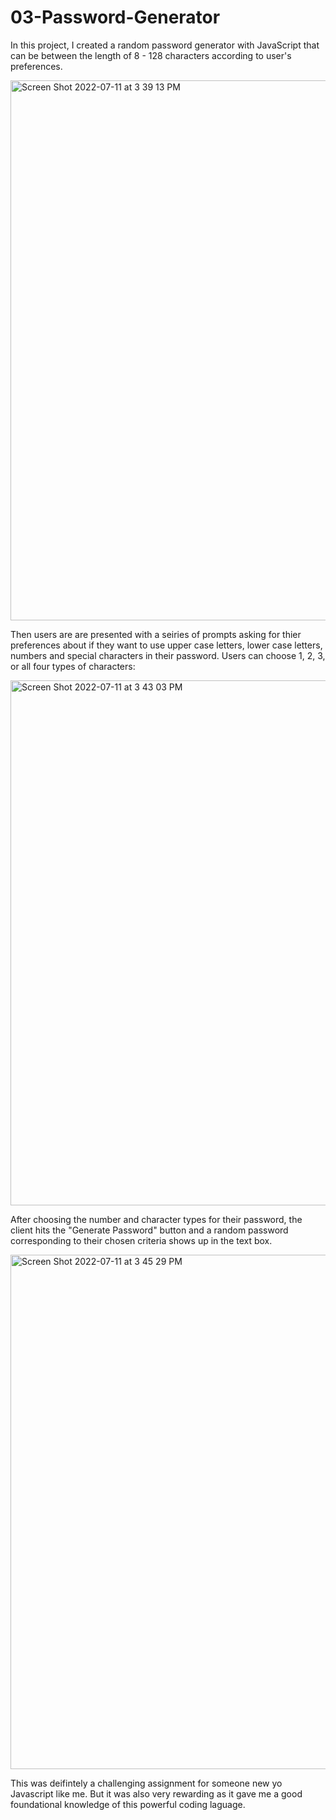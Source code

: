 # 03-Password-Generator

In this project, I created a random password generator with JavaScript that can be between the length of 8 - 128 characters according to user's preferences.

<img width="864" alt="Screen Shot 2022-07-11 at 3 39 13 PM" src="https://user-images.githubusercontent.com/106923428/178363156-00513ed6-9cd4-42b1-911d-e117ef8d3ae2.png">

Then users are are presented with a seiries of prompts asking for thier preferences about if they want to use upper case letters, lower case letters, numbers and special characters in their password.  Users can choose 1, 2, 3, or all four types of characters:

<img width="840" alt="Screen Shot 2022-07-11 at 3 43 03 PM" src="https://user-images.githubusercontent.com/106923428/178363780-6def1aff-1e9a-4f0f-8b78-e90d41f74a75.png">

After choosing the number and character types for their password, the client hits the "Generate Password" button and a random password corresponding to their chosen criteria shows up in the text box.

<img width="823" alt="Screen Shot 2022-07-11 at 3 45 29 PM" src="https://user-images.githubusercontent.com/106923428/178364245-2df8d57e-4fab-4b27-bd7c-629837f63080.png">

This was deifintely a challenging assignment for someone new yo Javascript like me. But it was also very rewarding as it gave me a good foundational knowledge of this powerful coding laguage.


